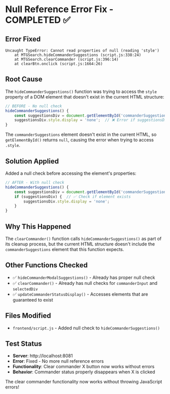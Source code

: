 # Null Reference Error Fix - COMPLETED ✅

## Error Fixed
```
Uncaught TypeError: Cannot read properties of null (reading 'style')
    at MTGSearch.hideCommanderSuggestions (script.js:338:24)
    at MTGSearch.clearCommander (script.js:396:14)
    at clearBtn.onclick (script.js:1664:26)
```

## Root Cause
The `hideCommanderSuggestions()` function was trying to access the `style` property of a DOM element that doesn't exist in the current HTML structure:

```javascript
// BEFORE - No null check
hideCommanderSuggestions() {
    const suggestionsDiv = document.getElementById('commanderSuggestions');
    suggestionsDiv.style.display = 'none';  // ❌ Error if suggestionsDiv is null
}
```

The `commanderSuggestions` element doesn't exist in the current HTML, so `getElementById()` returns `null`, causing the error when trying to access `.style`.

## Solution Applied
Added a null check before accessing the element's properties:

```javascript
// AFTER - With null check
hideCommanderSuggestions() {
    const suggestionsDiv = document.getElementById('commanderSuggestions');
    if (suggestionsDiv) {  // ✅ Check if element exists
        suggestionsDiv.style.display = 'none';
    }
}
```

## Why This Happened
The `clearCommander()` function calls `hideCommanderSuggestions()` as part of its cleanup process, but the current HTML structure doesn't include the `commanderSuggestions` element that this function expects.

## Other Functions Checked
- ✅ `hideCommanderModalSuggestions()` - Already has proper null check
- ✅ `clearCommander()` - Already has null checks for `commanderInput` and `selectedDiv`
- ✅ `updateCommanderStatusDisplay()` - Accesses elements that are guaranteed to exist

## Files Modified
- `frontend/script.js` - Added null check to `hideCommanderSuggestions()`

## Test Status
- **Server**: http://localhost:8081
- **Error**: Fixed - No more null reference errors
- **Functionality**: Clear commander X button now works without errors
- **Behavior**: Commander status properly disappears when X is clicked

The clear commander functionality now works without throwing JavaScript errors!
